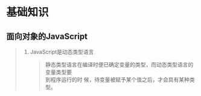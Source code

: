 # 基础知识

## 面向对象的JavaScript
> 1. JavaScript是动态类型语言
>    > 静态类型语言在编译时便已确定变量的类型，而动态类型语言的变量类型要  
>    > 到程序运行的时 候，待变量被赋予某个值之后，才会具有某种类型。 

